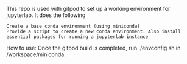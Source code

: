 

This repo is used with gitpod to set up a working environment for jupyterlab. It does the following

    Create a base conda environment (using miniconda)
    Provide a script to create a new conda environment. Also install essential packages for running a jupyterlab instance

How to use: Once the gitpod build is completed, run ./envconfig.sh in /workspace/miniconda.
